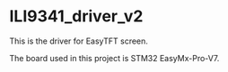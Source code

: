 # ILI9341_driver_v2

This is the driver for EasyTFT screen.

The board used in this project is STM32 EasyMx-Pro-V7.
